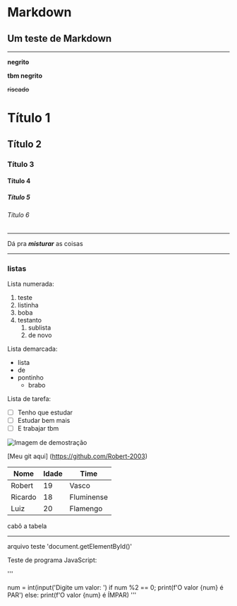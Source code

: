 # Markdown
## Um teste de **Markdown**
---
**negrito**

__tbm negrito__

~~riscado~~

# Título 1
## Título 2
### Título 3
#### Título 4
##### Título 5
###### Título 6
***
Dá pra __*misturar*__ as coisas
***
### listas

Lista numerada:
1. teste
2. listinha
3. boba
4. testanto
   1. sublista
   2. de novo
  
Lista demarcada:
* lista
* de 
* pontinho
   * brabo
 
Lista de tarefa:
- [ ] Tenho que estudar
- [ ] Estudar bem mais
- [ ] E trabajar tbm

![Imagem de demostração](https://github.com/Robert-2003/Markdown/assets/91291814/e44fc7ae-641c-45ec-bb89-885e82f12eca)

[Meu git aqui] (https://github.com/Robert-2003)

Nome | Idade | Time
---|---|---
Robert| 19 | Vasco
Ricardo | 18 | Fluminense
Luiz | 20 | Flamengo

cabô a tabela

---

arquivo teste 'document.getElementById()'

Teste de programa JavaScript:

'''

num = int(input('Digite um valor: ')
if num %2 == 0;
   print(f'O valor {num} é PAR')
else:
   print(f'O valor {num} é ÍMPAR)
'''
